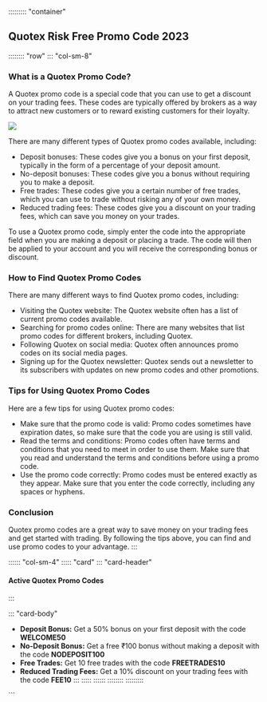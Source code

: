 ::::::::: \"container\"
## Quotex Risk Free Promo Code 2023

:::::::: \"row\"
::: \"col-sm-8\"
### What is a Quotex Promo Code?

A Quotex promo code is a special code that you can use to get a discount
on your trading fees. These codes are typically offered by brokers as a
way to attract new customers or to reward existing customers for their
loyalty.

[![](https://static.quotex.io/files/4_en/300_250.jpg)](https://traff.sbs/brokerqxlid)

There are many different types of Quotex promo codes available,
including:

-   Deposit bonuses: These codes give you a bonus on your first deposit,
    typically in the form of a percentage of your deposit amount.
-   No-deposit bonuses: These codes give you a bonus without requiring
    you to make a deposit.
-   Free trades: These codes give you a certain number of free trades,
    which you can use to trade without risking any of your own money.
-   Reduced trading fees: These codes give you a discount on your
    trading fees, which can save you money on your trades.

To use a Quotex promo code, simply enter the code into the appropriate
field when you are making a deposit or placing a trade. The code will
then be applied to your account and you will receive the corresponding
bonus or discount.

### How to Find Quotex Promo Codes

There are many different ways to find Quotex promo codes, including:

-   Visiting the Quotex website: The Quotex website often has a list of
    current promo codes available.
-   Searching for promo codes online: There are many websites that list
    promo codes for different brokers, including Quotex.
-   Following Quotex on social media: Quotex often announces promo codes
    on its social media pages.
-   Signing up for the Quotex newsletter: Quotex sends out a newsletter
    to its subscribers with updates on new promo codes and other
    promotions.

### Tips for Using Quotex Promo Codes

Here are a few tips for using Quotex promo codes:

-   Make sure that the promo code is valid: Promo codes sometimes have
    expiration dates, so make sure that the code you are using is still
    valid.
-   Read the terms and conditions: Promo codes often have terms and
    conditions that you need to meet in order to use them. Make sure
    that you read and understand the terms and conditions before using a
    promo code.
-   Use the promo code correctly: Promo codes must be entered exactly as
    they appear. Make sure that you enter the code correctly, including
    any spaces or hyphens.

### Conclusion

Quotex promo codes are a great way to save money on your trading fees
and get started with trading. By following the tips above, you can find
and use promo codes to your advantage.
:::

:::::: \"col-sm-4\"
::::: \"card\"
::: \"card-header\"
#### Active Quotex Promo Codes
:::

::: \"card-body\"
-   **Deposit Bonus:** Get a 50% bonus on your first deposit with the
    code **WELCOME50**
-   **No-Deposit Bonus:** Get a free ₹100 bonus without making a deposit
    with the code **NODEPOSIT100**
-   **Free Trades:** Get 10 free trades with the code **FREETRADES10**
-   **Reduced Trading Fees:** Get a 10% discount on your trading fees
    with the code **FEE10**
:::
:::::
::::::
::::::::
:::::::::

\`\`\`

